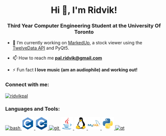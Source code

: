 <h1 align="center">Hi 👋, I'm Ridvik! </h1>
<h3 align="center">Third Year Computer Engineering Student at the University Of Toronto</h3>

- 🔭 I’m currently working on [MarkedUp](https://github.com/ridvikpal/MarkedUp), a stock viewer using the [TwelveData API](https://github.com/twelvedata/twelvedata-python) and PyQt5.

- 📫 How to reach me **pal.ridvik@gmail.com**

- ⚡ Fun fact **I love music (am an audiophile) and working out!**

<h3 align="left">Connect with me:</h3>
<p align="left">
<a href="https://linkedin.com/in/ridvikpal" target="blank"><img align="center" src="https://raw.githubusercontent.com/rahuldkjain/github-profile-readme-generator/master/src/images/icons/Social/linked-in-alt.svg" alt="ridvikpal" height="30" width="40" /></a>
</p>

<h3 align="left">Languages and Tools:</h3>
<p align="left"> <a href="https://www.gnu.org/software/bash/" target="_blank" rel="noreferrer"> <img src="https://www.vectorlogo.zone/logos/gnu_bash/gnu_bash-icon.svg" alt="bash" width="40" height="40"/> </a> <a href="https://www.cprogramming.com/" target="_blank" rel="noreferrer"> <img src="https://raw.githubusercontent.com/devicons/devicon/master/icons/c/c-original.svg" alt="c" width="40" height="40"/> </a> <a href="https://www.w3schools.com/cpp/" target="_blank" rel="noreferrer"> <img src="https://raw.githubusercontent.com/devicons/devicon/master/icons/cplusplus/cplusplus-original.svg" alt="cplusplus" width="40" height="40"/> </a> <a href="https://git-scm.com/" target="_blank" rel="noreferrer"> <img src="https://www.vectorlogo.zone/logos/git-scm/git-scm-icon.svg" alt="git" width="40" height="40"/> </a> <a href="https://www.java.com" target="_blank" rel="noreferrer"> <img src="https://raw.githubusercontent.com/devicons/devicon/master/icons/java/java-original.svg" alt="java" width="40" height="40"/> </a> <a href="https://www.linux.org/" target="_blank" rel="noreferrer"> <img src="https://raw.githubusercontent.com/devicons/devicon/master/icons/linux/linux-original.svg" alt="linux" width="40" height="40"/> </a> <a href="https://www.mysql.com/" target="_blank" rel="noreferrer"> <img src="https://raw.githubusercontent.com/devicons/devicon/master/icons/mysql/mysql-original-wordmark.svg" alt="mysql" width="40" height="40"/> </a> <a href="https://www.python.org" target="_blank" rel="noreferrer"> <img src="https://raw.githubusercontent.com/devicons/devicon/master/icons/python/python-original.svg" alt="python" width="40" height="40"/> </a> <a href="https://www.qt.io/" target="_blank" rel="noreferrer"> <img src="https://upload.wikimedia.org/wikipedia/commons/0/0b/Qt_logo_2016.svg" alt="qt" width="40" height="40"/> </a> </p>

<!-- <p><img align="left" src="https://github-readme-stats.vercel.app/api/top-langs?username=ridvikpal&show_icons=true&locale=en&layout=compact" alt="ridvikpal" /></p> -->

<!-- <p>&nbsp;<img align="center" src="https://github-readme-stats.vercel.app/api?username=ridvikpal&show_icons=true&locale=en" alt="ridvikpal" /></p> -->

<!-- <p><img align="center" src="https://github-readme-streak-stats.herokuapp.com/?user=ridvikpal&" alt="ridvikpal" /></p> -->
